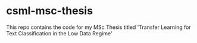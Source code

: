 # csml-msc-thesis
This repo contains the code for my MSc Thesis titled 'Transfer Learning for Text Classification in the Low Data Regime'
